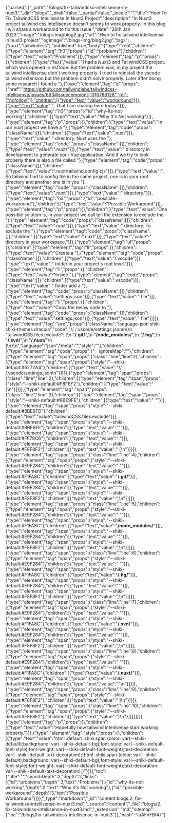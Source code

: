 {"parsed":{"_path":"/blogs/fix-tailwindcss-intellisense-in-nuxt3","_dir":"blogs","_draft":false,"_partial":false,"_locale":"","title":"How To Fix TailwindCSS Intellisense In Nuxt3 Project","description":"In Nuxt3 project tailwind css intellisense doesn't seems to work properly. In this blog I will share a workaround to fix this issue.","date":"26th Jan 2023","image":"/blogs-img/blog2.jpg","alt":"Hwo to fix tailwind intellisense in nuxt3 project","ogImage":"/blogs-img/blog2.jpg","tags":["nuxt","tailwindcss"],"published":true,"body":{"type":"root","children":[{"type":"element","tag":"h3","props":{"id":"problems"},"children":[{"type":"text","value":"Problems"}]},{"type":"element","tag":"p","props":{},"children":[{"type":"text","value":"I had a Nuxt3 and TailwindCSS project. which was opened in VsCode. But the problem was, in my project the tailwind intellisense didn't working properly. I tried to reinstall the vscode tailwind extension but the problem didn't solve properly. Later after doing some research I found a "},{"type":"element","tag":"a","props":{"href":"https://github.com/tailwindlabs/tailwindcss-intellisense/issues/663#issuecomment-1316788128","rel":["nofollow"]},"children":[{"type":"text","value":"workaround"}]},{"type":"text","value":", That I am sharing here today."}]},{"type":"element","tag":"h3","props":{"id":"why-its-not-working"},"children":[{"type":"text","value":"Why It's Not working"}]},{"type":"element","tag":"p","props":{},"children":[{"type":"text","value":"In our nuxt project we have a "},{"type":"element","tag":"code","props":{"className":[]},"children":[{"type":"text","value":".nuxt"}]},{"type":"text","value":" directory. Nuxt uses the "},{"type":"element","tag":"code","props":{"className":[]},"children":[{"type":"text","value":".nuxt/"}]},{"type":"text","value":" directory in development to generate your Vue application. And if we try to look properly there is also a file called "},{"type":"element","tag":"code","props":{"className":[]},"children":[{"type":"text","value":".nuxt/tailwind.config.cjs"}]},{"type":"text","value":", So tailwind find to config file in the same project, one is in your root directory and another one is in you "},{"type":"element","tag":"code","props":{"className":[]},"children":[{"type":"text","value":".nuxt"}]},{"type":"text","value":" directory."}]},{"type":"element","tag":"h3","props":{"id":"possible-workaround"},"children":[{"type":"text","value":"Possible Workaround"}]},{"type":"element","tag":"p","props":{},"children":[{"type":"text","value":"One possible solution is, In your project we call tell the extension to exclude the "},{"type":"element","tag":"code","props":{"className":[]},"children":[{"type":"text","value":".nuxt"}]},{"type":"text","value":" directory. To exclude the "},{"type":"element","tag":"code","props":{"className":[]},"children":[{"type":"text","value":".nuxt"}]},{"type":"text","value":" directory in your workspace,"}]},{"type":"element","tag":"ul","props":{},"children":[{"type":"element","tag":"li","props":{},"children":[{"type":"text","value":"Create a "},{"type":"element","tag":"code","props":{"className":[]},"children":[{"type":"text","value":"/.vscode"}]},{"type":"text","value":" folder in your project's root level."}]},{"type":"element","tag":"li","props":{},"children":[{"type":"text","value":"Inside "},{"type":"element","tag":"code","props":{"className":[]},"children":[{"type":"text","value":".vscode"}]},{"type":"text","value":" folder add a "},{"type":"element","tag":"code","props":{"className":[]},"children":[{"type":"text","value":"settings.json"}]},{"type":"text","value":" file"}]},{"type":"element","tag":"li","props":{},"children":[{"type":"text","value":"Copy the below code to "},{"type":"element","tag":"code","props":{"className":[]},"children":[{"type":"text","value":"settings.json"}]},{"type":"text","value":" file"}]}]},{"type":"element","tag":"pre","props":{"className":"language-json shiki shiki-themes dracula","code":"// /.vscode/settings.json\n{\n  \"tailwindCSS.files.exclude\": [\n    \"**/.git/**\",\n    \"**/node_modules/**\",\n    \"**/.hg/**\",\n    \"**/.svn/**\",\n    \"**/.nuxt/**\"\n  ]\n}\n","language":"json","meta":"","style":""},"children":[{"type":"element","tag":"code","props":{"__ignoreMap":""},"children":[{"type":"element","tag":"span","props":{"class":"line","line":1},"children":[{"type":"element","tag":"span","props":{"style":"--shiki-default:#6272A4"},"children":[{"type":"text","value":"// /.vscode/settings.json\n"}]}]},{"type":"element","tag":"span","props":{"class":"line","line":2},"children":[{"type":"element","tag":"span","props":{"style":"--shiki-default:#F8F8F2"},"children":[{"type":"text","value":"{\n"}]}]},{"type":"element","tag":"span","props":{"class":"line","line":3},"children":[{"type":"element","tag":"span","props":{"style":"--shiki-default:#8BE9FE"},"children":[{"type":"text","value":"  \""}]},{"type":"element","tag":"span","props":{"style":"--shiki-default:#8BE9FD"},"children":[{"type":"text","value":"tailwindCSS.files.exclude"}]},{"type":"element","tag":"span","props":{"style":"--shiki-default:#8BE9FE"},"children":[{"type":"text","value":"\""}]},{"type":"element","tag":"span","props":{"style":"--shiki-default:#FF79C6"},"children":[{"type":"text","value":":"}]},{"type":"element","tag":"span","props":{"style":"--shiki-default:#F8F8F2"},"children":[{"type":"text","value":" [\n"}]}]},{"type":"element","tag":"span","props":{"class":"line","line":4},"children":[{"type":"element","tag":"span","props":{"style":"--shiki-default:#E9F284"},"children":[{"type":"text","value":"    \""}]},{"type":"element","tag":"span","props":{"style":"--shiki-default:#F1FA8C"},"children":[{"type":"text","value":"**/.git/**"}]},{"type":"element","tag":"span","props":{"style":"--shiki-default:#E9F284"},"children":[{"type":"text","value":"\""}]},{"type":"element","tag":"span","props":{"style":"--shiki-default:#F8F8F2"},"children":[{"type":"text","value":",\n"}]}]},{"type":"element","tag":"span","props":{"class":"line","line":5},"children":[{"type":"element","tag":"span","props":{"style":"--shiki-default:#E9F284"},"children":[{"type":"text","value":"    \""}]},{"type":"element","tag":"span","props":{"style":"--shiki-default:#F1FA8C"},"children":[{"type":"text","value":"**/node_modules/**"}]},{"type":"element","tag":"span","props":{"style":"--shiki-default:#E9F284"},"children":[{"type":"text","value":"\""}]},{"type":"element","tag":"span","props":{"style":"--shiki-default:#F8F8F2"},"children":[{"type":"text","value":",\n"}]}]},{"type":"element","tag":"span","props":{"class":"line","line":6},"children":[{"type":"element","tag":"span","props":{"style":"--shiki-default:#E9F284"},"children":[{"type":"text","value":"    \""}]},{"type":"element","tag":"span","props":{"style":"--shiki-default:#F1FA8C"},"children":[{"type":"text","value":"**/.hg/**"}]},{"type":"element","tag":"span","props":{"style":"--shiki-default:#E9F284"},"children":[{"type":"text","value":"\""}]},{"type":"element","tag":"span","props":{"style":"--shiki-default:#F8F8F2"},"children":[{"type":"text","value":",\n"}]}]},{"type":"element","tag":"span","props":{"class":"line","line":7},"children":[{"type":"element","tag":"span","props":{"style":"--shiki-default:#E9F284"},"children":[{"type":"text","value":"    \""}]},{"type":"element","tag":"span","props":{"style":"--shiki-default:#F1FA8C"},"children":[{"type":"text","value":"**/.svn/**"}]},{"type":"element","tag":"span","props":{"style":"--shiki-default:#E9F284"},"children":[{"type":"text","value":"\""}]},{"type":"element","tag":"span","props":{"style":"--shiki-default:#F8F8F2"},"children":[{"type":"text","value":",\n"}]}]},{"type":"element","tag":"span","props":{"class":"line","line":8},"children":[{"type":"element","tag":"span","props":{"style":"--shiki-default:#E9F284"},"children":[{"type":"text","value":"    \""}]},{"type":"element","tag":"span","props":{"style":"--shiki-default:#F1FA8C"},"children":[{"type":"text","value":"**/.nuxt/**"}]},{"type":"element","tag":"span","props":{"style":"--shiki-default:#E9F284"},"children":[{"type":"text","value":"\"\n"}]}]},{"type":"element","tag":"span","props":{"class":"line","line":9},"children":[{"type":"element","tag":"span","props":{"style":"--shiki-default:#F8F8F2"},"children":[{"type":"text","value":"  ]\n"}]}]},{"type":"element","tag":"span","props":{"class":"line","line":10},"children":[{"type":"element","tag":"span","props":{"style":"--shiki-default:#F8F8F2"},"children":[{"type":"text","value":"}\n"}]}]}]}]},{"type":"element","tag":"p","props":{},"children":[{"type":"text","value":"Hopefully now tailwind intellisense start working properly."}]},{"type":"element","tag":"style","props":{},"children":[{"type":"text","value":"html .default .shiki span {color: var(--shiki-default);background: var(--shiki-default-bg);font-style: var(--shiki-default-font-style);font-weight: var(--shiki-default-font-weight);text-decoration: var(--shiki-default-text-decoration);}html .shiki span {color: var(--shiki-default);background: var(--shiki-default-bg);font-style: var(--shiki-default-font-style);font-weight: var(--shiki-default-font-weight);text-decoration: var(--shiki-default-text-decoration);}"}]}],"toc":{"title":"","searchDepth":2,"depth":2,"links":[{"id":"problems","depth":3,"text":"Problems"},{"id":"why-its-not-working","depth":3,"text":"Why It's Not working"},{"id":"possible-workaround","depth":3,"text":"Possible Workaround"}]}},"_type":"markdown","_id":"content:blogs:2. fix-tailwindcss-intellisense-in-nuxt3.md","_source":"content","_file":"blogs/2. fix-tailwindcss-intellisense-in-nuxt3.md","_extension":"md","sitemap":{"loc":"/blogs/fix-tailwindcss-intellisense-in-nuxt3"}},"hash":"IuAFnFBI47"}
